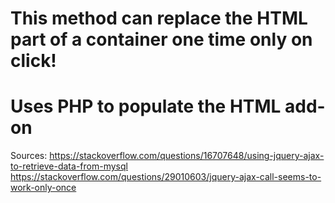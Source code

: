 # This method can replace the HTML part of a container one time only on click!
# Uses PHP to populate the HTML add-on
Sources:
https://stackoverflow.com/questions/16707648/using-jquery-ajax-to-retrieve-data-from-mysql
https://stackoverflow.com/questions/29010603/jquery-ajax-call-seems-to-work-only-once
